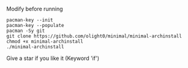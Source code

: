 Modify before running
```
pacman-key --init
pacman-key --populate
pacman -Sy git
git clone https://github.com/olight0/minimal/minimal-archinstall
chmod +x minimal-archinstall
./minimal-archinstall
```
Give a star if you like it (Keyword 'if')
